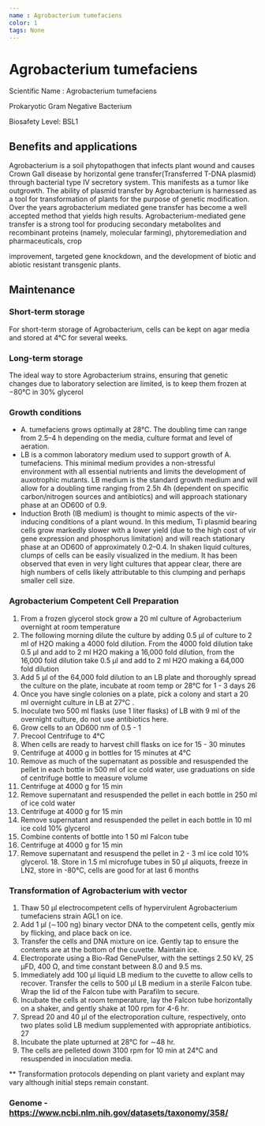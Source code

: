 ```yaml
---
name : Agrobacterium tumefaciens
color: 1
tags: None
---
```

# Agrobacterium tumefaciens

Scientific Name : Agrobacterium tumefaciens

Prokaryotic Gram Negative Bacterium

Biosafety Level: BSL1

## Benefits and applications

Agrobacterium is a soil phytopathogen that infects plant wound and causes Crown Gall disease
by horizontal gene transfer(Transferred T-DNA plasmid) through bacterial type IV secretory
system. This manifests as a tumor like outgrowth. The ability of plasmid transfer by
Agrobacterium is harnessed as a tool for transformation of plants for the purpose of genetic
modification. Over the years agrobacterium mediated gene transfer has become a well
accepted method that yields high results.
Agrobacterium-mediated gene transfer is a strong tool for producing secondary metabolites and
recombinant proteins (namely, molecular farming), phytoremediation and pharmaceuticals, crop

improvement, targeted gene knockdown, and the development of biotic and abiotic resistant
transgenic plants.

## Maintenance

### Short-term storage

For short-term storage of Agrobacterium, cells can be kept on agar media and stored at 4°C for
several weeks.

### Long-term storage

The ideal way to store Agrobacterium strains, ensuring that genetic changes due to laboratory
selection are limited, is to keep them frozen at −80°C in 30% glycerol

### Growth conditions

- A. tumefaciens grows optimally at 28°C. The doubling time can range from 2.5–4 h
depending on the media, culture format and level of aeration.
- LB is a common laboratory medium used to support growth of A. tumefaciens. This
minimal medium provides a non-stressful environment with all essential nutrients and
limits the development of auxotrophic mutants. LB medium is the standard growth
medium and will allow for a doubling time ranging from 2.5h 4h (dependent on specific
carbon/nitrogen sources and antibiotics) and will approach stationary phase at an
OD600 of 0.9.
- Induction Broth (IB medium) is thought to mimic aspects of the vir-inducing conditions of
a plant wound. In this medium, Ti plasmid bearing cells grow markedly slower with a
lower yield (due to the high cost of vir gene expression and phosphorus limitation) and
will reach stationary phase at an OD600 of approximately 0.2–0.4. In shaken liquid
cultures, clumps of cells can be easily visualized in the medium. It has been observed
that even in very light cultures that appear clear, there are high numbers of cells likely
attributable to this clumping and perhaps smaller cell size.

### Agrobacterium Competent Cell Preparation

1. From a frozen glycerol stock grow a 20 ml culture of Agrobacterium overnight at room
temperature
2. The following morning dilute the culture by adding 0.5 μl of culture to 2 ml of H2O making a
4000 fold dilution. From the 4000 fold dilution take 0.5 μl and add to 2 ml H2O making a 16,000
fold dilution, from the 16,000 fold dilution take 0.5 μl and add to 2 ml H2O making a 64,000 fold
dilution
3. Add 5 μl of the 64,000 fold dilution to an LB plate and thoroughly spread the culture on the
plate, incubate at room temp or 28°C for 1 - 3 days
26
4. Once you have single colonies on a plate, pick a colony and start a 20 ml overnight culture in
LB at 27°C .
5. Inoculate two 500 ml flasks (use 1 liter flasks) of LB with 9 ml of the overnight culture, do not
use antibiotics here.
6. Grow cells to an OD600 nm of 0.5 - 1
7. Precool Centrifuge to 4°C
8. When cells are ready to harvest chill flasks on ice for 15 - 30 minutes
9. Centrifuge at 4000 g in bottles for 15 minutes at 4°C
10. Remove as much of the supernatant as possible and resuspended the pellet in each bottle
in 500 ml of ice cold water, use graduations on side of centrifuge bottle to measure volume
11. Centrifuge at 4000 g for 15 min
12. Remove supernatant and resuspended the pellet in each bottle in 250 ml of ice cold water
13. Centrifuge at 4000 g for 15 min
14. Remove supernatant and resuspended the pellet in each bottle in 10 ml ice cold 10%
glycerol
15. Combine contents of bottle into 1 50 ml Falcon tube
16. Centrifuge at 4000 g for 15 min
17. Remove supernatant and resuspend the pellet in 2 - 3 ml ice cold 10% glycerol. 18. Store in
1.5 ml microfuge tubes in 50 μl aliquots, freeze in LN2, store in -80°C, cells are good for at last 6
months

### Transformation of Agrobacterium with vector

1. Thaw 50 μl electrocompetent cells of hypervirulent Agrobacterium tumefaciens strain
AGL1 on ice.
2. Add 1 μl (∼100 ng) binary vector DNA to the competent cells, gently mix by flicking, and
place back on ice.
3. Transfer the cells and DNA mixture on ice. Gently tap to ensure the contents are at the
bottom of the cuvette. Maintain ice.
4. Electroporate using a Bio-Rad GenePulser, with the settings 2.50 kV, 25 μFD, 400 Ω,
and time constant between 8.0 and 9.5 ms.
5. Immediately add 100 μl liquid LB medium to the cuvette to allow cells to recover.
Transfer the cells to 500 μl LB medium in a sterile Falcon tube. Wrap the lid of the
Falcon tube with Parafilm to secure.
6. Incubate the cells at room temperature, lay the Falcon tube horizontally on a shaker,
and gently shake at 100 rpm for 4-6 hr.
7. Spread 20 and 40 μl of the electroporation culture, respectively, onto two plates solid LB
medium supplemented with appropriate antibiotics.
27
8. Incubate the plate upturned at 28°C for ∼48 hr.
9. The cells are pelleted down 3100 rpm for 10 min at 24°C and resuspended in inoculation
media.

** Transformation protocols depending on plant variety and explant may vary although initial
steps remain constant.

### Genome - <https://www.ncbi.nlm.nih.gov/datasets/taxonomy/358/>
